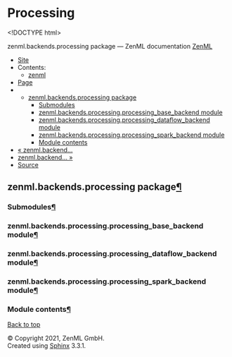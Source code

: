# Processing

&lt;!DOCTYPE html&gt;

zenml.backends.processing package — ZenML documentation  [ZenML](https://github.com/zenml-io/zenml/tree/2b2ef42152bc47c393e786e6d22bc48c6db84316/docs/sphinx_docs/_build/html/index.html)

*  [Site](https://github.com/zenml-io/zenml/tree/2b2ef42152bc47c393e786e6d22bc48c6db84316/docs/sphinx_docs/_build/html/index.html)
  * Contents:
    * [zenml](https://github.com/zenml-io/zenml/tree/2b2ef42152bc47c393e786e6d22bc48c6db84316/docs/sphinx_docs/_build/html/modules.html)
*  [Page](zenml.backends.processing.md)
  * * [zenml.backends.processing package](zenml.backends.processing.md)
      * [Submodules](zenml.backends.processing.md#submodules)
      * [zenml.backends.processing.processing\_base\_backend module](zenml.backends.processing.md#zenml-backends-processing-processing-base-backend-module)
      * [zenml.backends.processing.processing\_dataflow\_backend module](zenml.backends.processing.md#zenml-backends-processing-processing-dataflow-backend-module)
      * [zenml.backends.processing.processing\_spark\_backend module](zenml.backends.processing.md#zenml-backends-processing-processing-spark-backend-module)
      * [Module contents](zenml.backends.processing.md#module-contents)
* [ « zenml.backend...](zenml.backends.orchestrator/zenml.backends.orchestrator.kubernetes.md)
* [ zenml.backend... »](zenml.backends.training.md)
*  [Source](https://github.com/zenml-io/zenml/tree/2b2ef42152bc47c393e786e6d22bc48c6db84316/docs/sphinx_docs/_build/html/_sources/zenml.backends.processing.rst.txt)

## zenml.backends.processing package[¶](zenml.backends.processing.md#zenml-backends-processing-package)

### Submodules[¶](zenml.backends.processing.md#submodules)

### zenml.backends.processing.processing\_base\_backend module[¶](zenml.backends.processing.md#zenml-backends-processing-processing-base-backend-module)

### zenml.backends.processing.processing\_dataflow\_backend module[¶](zenml.backends.processing.md#zenml-backends-processing-processing-dataflow-backend-module)

### zenml.backends.processing.processing\_spark\_backend module[¶](zenml.backends.processing.md#zenml-backends-processing-processing-spark-backend-module)

### Module contents[¶](zenml.backends.processing.md#module-contents)

 [Back to top](zenml.backends.processing.md)

 © Copyright 2021, ZenML GmbH.  
 Created using [Sphinx](http://sphinx-doc.org/) 3.3.1.  


